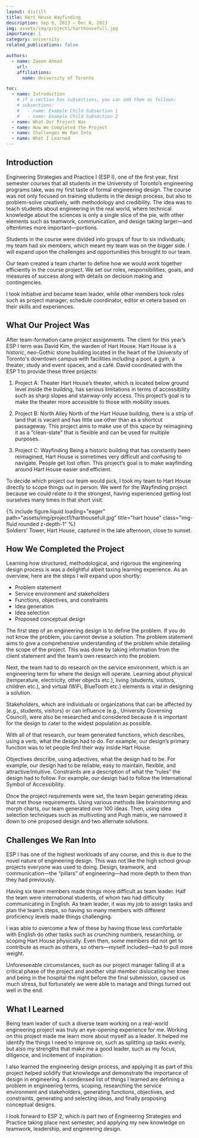 ```yaml
---
layout: distill
title: Hart House Wayfinding
description: Sep 6, 2023 — Dec 8, 2023
img: assets/img/project1/harthousefull.jpg
importance: 1
category: university
related_publications: false

authors:
  - name: Zaeem Ahmad
    url: 
    affiliations:
      name: University of Toronto

toc:
  - name: Introduction
    # if a section has subsections, you can add them as follows:
    # subsections:
    #   - name: Example Child Subsection 1
    #   - name: Example Child Subsection 2
  - name: What Our Project Was
  - name: How We Completed the Project
  - name: Challenges We Ran Into
  - name: What I Learned
---
```


## Introduction
Engineering Strategies and Practice I (ESP I), one of the first year, first semester courses that all students in the University of Toronto’s engineering programs take, was my first taste of formal engineering design. The course was not only focused on training students in the design process, but also to problem-solve creatively, with methodology and credibility. The idea was to teach students about engineering in the real world, where technical knowledge about the sciences is only a single slice of the pie, with other elements such as teamwork, communication, and design taking larger—and oftentimes more important—portions.

Students in the course were divided into groups of four to six individuals; my team had six members, which meant my team was on the bigger side. I will expand upon the challenges and opportunities this brought to our team.

Our team created a team charter to define how we would work together efficiently in the course project. We set our roles, responsibilities, goals, and measures of success along with details on decision making and contingencies. 

I took initiative and became team leader, while other members took roles such as project manager, schedule coordinator, editor et cetera based on their skills and experiences.

## What Our Project Was
After team-formation came project assignments. The client for this year’s ESP I term was David Kim, the warden of Hart House. Hart House is a historic, neo-Gothic stone building located in the heart of the University of Toronto's downtown campus with facilities including a pool, a gym, a theater, study and event spaces, and a café. David coordinated with the ESP 1 to provide these three projects:

1. Project A: Theater
Hart House’s theater, which is located below ground level inside the building, has serious limitations in terms of accessibility such as sharp slopes and stairway-only access. This project’s goal is to make the theater more accessible to those with mobility issues.

2. Project B: North Alley
North of the Hart House building, there is a strip of land that is vacant and has little use other than as a shortcut passageway. This project aims to make use of this space by reimagining it as a “clean-slate” that is flexible and can be used for multiple purposes.

3. Project C: Wayfinding
Being a historic building that has constantly been reimagined, Hart House is sometimes very difficult and confusing to navigate. People get lost often. This project’s goal is to make wayfinding around Hart House easier and efficient.

To decide which project our team would pick, I took my team to Hart House directly to scope things out in person. We went for the Wayfinding project because we could relate to it the strongest, having experienced getting lost ourselves many times in that short visit. 

<div class="row">
    <div class="col-sm mt-3 mt-md-0">
        {% include figure.liquid loading="eager" path="assets/img/project1/harthousefull.jpg" title="hart house" class="img-fluid rounded z-depth-1" %}
    </div>
</div>
<div class="caption">
    Soldiers' Tower, Hart House, captured in the late afternoon, close to sunset.
</div>

## How We Completed the Project
Learning how structured, methodological, and rigorous the engineering design process is was a delightful albeit taxing learning experience. As an overview, here are the steps I will expand upon shortly:
* Problem statement
* Service environment and stakeholders
* Functions, objectives, and constraints
* Idea generation
* Idea selection
* Proposed conceptual design

The first step of an engineering design is to define the problem. If you do not know the problem, you cannot devise a solution. The problem statement aims to give a comprehensive understanding of the problem while detailing the scope of the project. This was done by taking information from the client statement and the team’s own research into the problem. 

Next, the team had to do research on the service environment, which is an engineering term for where the design will operate. Learning about physical (temperature, electricity, other objects etc.), living (students, visitors, children etc.), and virtual (WiFi, BlueTooth etc.) elements is vital in designing a solution. 

Stakeholders, which are individuals or organizations that can be affected by (e.g., students, visitors) or can influence (e.g., University Governing Council), were also be researched and considered because it is important for the design to cater to the widest population as possible.

With all of that research, our team generated functions, which describes, using a verb, what the design had to do. For example, our design’s primary function was to let people find their way inside Hart House. 

Objectives describe, using adjectives, what the design had to be. For example, our design had to be reliable, easy to maintain, flexible, and attractive/intuitive. Constraints are a description of what the “rules” the design had to follow. For example, our design had to follow the International Symbol of Accessibility.

Once the project requirements were set, the team began generating ideas that met those requirements. Using various methods like brainstorming and morph charts, our team generated over 100 ideas. Then, using idea selection techniques such as multivoting and Pugh matrix, we narrowed it down to one proposed design and two alternate solutions. 

## Challenges We Ran Into
ESP I has one of the highest workloads of any course, and this is due to the novel nature of engineering design. This was not like the high school group projects everyone was used to doing. Design, teamwork, and communication—the “pillars” of engineering—had more depth to them than they had previously. 

Having six team members made things more difficult as team leader. Half the team were international students, of whom two had difficulty communicating in English. As team leader, it was my job to assign tasks and plan the team’s steps, so having so many members with different proficiency levels made things challenging. 

I was able to overcome a few of these by having those less comfortable with English do other tasks such as crunching numbers, researching, or scoping Hart House physically. Even then, some members did not get to contribute as much as others, so others—myself included—had to pull more weight.

Unforeseeable circumstances, such as our project manager falling ill at a critical phase of the project and another vital member dislocating her knee and being in the hospital the night before the final submission, caused us much stress, but fortunately we were able to manage and things turned out well in the end. 

## What I Learned

Being team leader of such a diverse team working on a real-world engineering project was truly an eye-opening experience for me. Working on this project made me learn more about myself as a leader. It helped me identify the things I need to improve on, such as splitting up tasks evenly, but also my strengths that make me a good leader, such as my focus, diligence, and incitement of inspiration. 

I also learned the engineering design process, and applying it as part of this project helped solidify that knowledge and demonstrate the importance of design in engineering. A condensed list of things I learned are defining a problem in engineering terms, scoping, researching the service environment and stakeholders, generating functions, objectives, and constraints, generating and selecting ideas, and finally proposing conceptual designs. 

I look forward to ESP 2, which is part two of Engineering Strategies and Practice taking place next semester, and applying my new knowledge on teamwork, leadership, and engineering design.